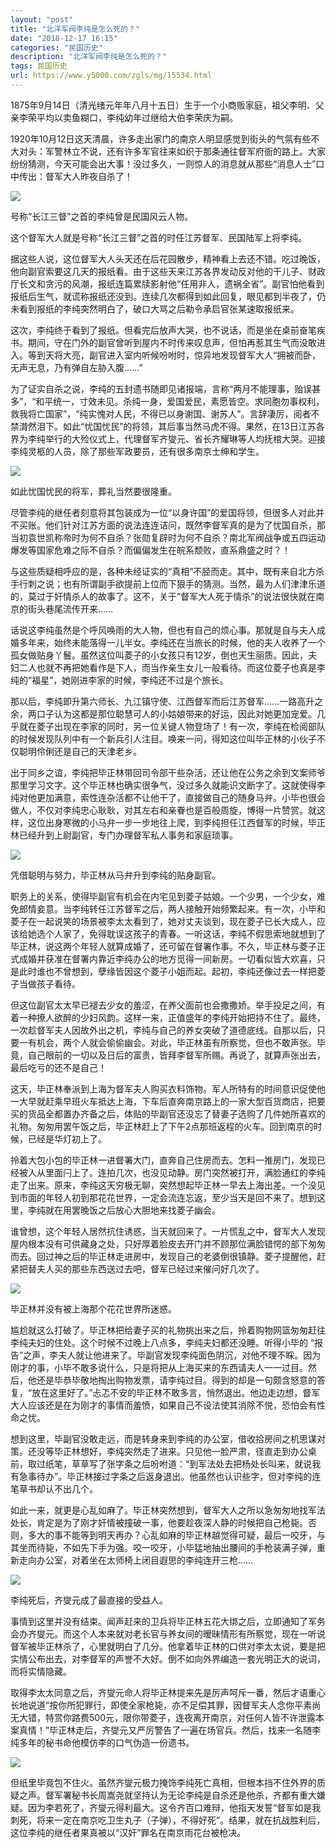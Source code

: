 ```yaml
---
layout: "post"
title: "北洋军阀李纯是怎么死的？"
date: "2018-12-17 16:15"
categories: "民国历史"
description: "北洋军阀李纯是怎么死的？"
tags: 民国历史
url: https://www.y5000.com/zgls/mg/15534.html
---
```






1875年9月14日（清光绪元年年八月十五日）生于一个小商贩家庭，祖父李明、父亲李荣平均以卖鱼糊口，李纯幼年过继给大伯李荣庆为嗣。

1920年10月12日这天清晨，许多走出家门的南京人明显感觉到街头的气氛有些不大对头：军警林立不说，还有许多军官往来如织于那条通往督军府衙的路上。大家纷纷猜测，今天可能会出大事！没过多久，一则惊人的消息就从那些“消息人士”口中传出：督军大人昨夜自杀了！

![](https://img.y5000.com/uploads/allimg/170301/135052H43-0.jpg)

号称“长江三督”之首的李纯曾是民国风云人物。

这个督军大人就是号称“长江三督”之首的时任江苏督军、民国陆军上将李纯。

据这些人说，这位督军大人头天还在后花园散步，精神看上去还不错。吃过晚饭，他向副官索要这几天的报纸看。由于这些天来江苏各界发动反对他的干儿子、财政厅长文和贪污的风潮，报纸连篇累牍影射他“任用非人，遗祸全省”。副官怕他看到报纸后生气，就谎称报纸还没到。连续几次都得到如此回复，眼见都到半夜了，仍未看到报纸的李纯突然明白了，破口大骂之后勒令承启官张某速取报纸来。

这次，李纯终于看到了报纸。但看完后放声大哭，也不说话，而是坐在桌前奋笔疾书。期间，守在门外的副官曾听到屋内不时传来叹息声，但怕再惹其生气而没敢进入。等到天将大亮，副官进入室内听候吩咐时，惊异地发现督军大人“拥被而卧，无声无息，乃有弹自左胁入腹……”

为了证实自杀之说，李纯的五封遗书随即见诸报端，言称“两月不能理事，贻误甚多”，“和平统一，寸效未见。杀纯一身，爱国爱民，素愿皆空。求同胞勿事权利，救我将亡国家”，“纯实愧对人民，不得已以身谢国、谢苏人”。言辞凄厉，阅者不禁潸然泪下。如此“忧国忧民”的将领，其后事当然马虎不得。果然，在13日江苏各界为李纯举行的大殓仪式上，代理督军齐燮元、省长齐耀琳等人均抚棺大哭。迎接李纯灵柩的人员，除了那些军政要员，还有很多南京士绅和学生。

![](https://img.y5000.com/uploads/allimg/170301/8-1F301134K5145.jpg)

如此忧国忧民的将军，葬礼当然要很隆重。

尽管李纯的继任者刻意将其包装成为一位“以身许国”的爱国将领，但很多人对此并不买账。他们针对江苏方面的说法连连诘问，既然李督军真的是为了忧国自杀，那当初袁世凯称帝时为何不自杀？张勋复辟时为何不自杀？南北军阀战争或五四运动爆发等国家危难之际不自杀？而偏偏发生在皖系颓败，直系鼎盛之时？！

与这些质疑相呼应的是，各种未经证实的“真相”不胫而走。其中，既有来自北方杀手行刺之说；也有所谓副手欲提前上位而下狠手的猜测。当然，最为人们津津乐道的，莫过于奸情杀人的故事了。这不，关于“督军大人死于情杀”的说法很快就在南京的街头巷尾流传开来……

话说这李纯虽然是个呼风唤雨的大人物，但也有自己的烦心事。那就是自与夫人成婚多年来，始终未能落得一儿半女。李纯还在当旅长的时候，他的夫人收养了一个孤女做贴身丫鬟。虽然这位叫菱子的小女孩只有12岁，倒也天生丽质。因此，夫妇二人也就不再把她看作是下人，而当作亲生女儿一般看待。而这位菱子也真是李纯的“福星”，她刚进李家的时候，李纯还不过是个旅长。

那以后，李纯即升第六师长、九江镇守使、江西督军而后江苏督军……一路高升之余，两口子认为这都是那位聪慧可人的小姑娘带来的好运，因此对她更加宠爱。几乎就在菱子出现在李家的同时，另一位关键人物登场了！有一次，李纯在检阅部队的时候发现队列中有一个新兵引人注目。唤来一问，得知这位叫毕正林的小伙子不仅聪明伶俐还是自己的天津老乡。

出于同乡之谊，李纯把毕正林带回司令部干些杂活，还让他在公务之余到文案师爷那里学习文字。这个毕正林也确实很争气，没过多久就能识文断字了。这就使得李纯对他更加满意，索性连杂活都不让他干了，直接做自己的随身马弁。小毕也很会做人，不仅对李纯忠心耿耿，对其左右和亲眷也是百般周旋，博得一片赞赏。就这样，这位出身寒微的小马弁一步一步地往上爬，到李纯担任江西督军的时候，毕正林已经升到上尉副官，专门办理督军私人事务和家庭琐事。

![](https://img.y5000.com/uploads/allimg/170301/8-1F301134J6356.jpg)

凭借聪明与努力，毕正林从马弁升到李纯的贴身副官。

职务上的关系，使得毕副官有机会在内宅见到菱子姑娘。一个少男，一个少女，难免郎情妾意。当李纯转任江苏督军之后，两人接触开始频繁起来。有一次，小毕和菱子在一起说笑的场景被李太太看到了，她对丈夫谈到，现在菱子已长大成人，应该给她选个人家了，免得耽误这孩子的青春。一听这话，李纯不假思索地就想到了毕正林，说这两个年轻人就算成婚了，还可留在督署作事。不久，毕正林与菱子正式成婚并获准在督署内靠近李纯办公的地方觅得一间新房。一切看似皆大欢喜，只是此时谁也不曾想到，孽缘皆因这个菱子小姐而起。起初，李纯还像过去一样把菱子当做孩子看待。

但这位副官太太早已褪去少女的羞涩，在养父面前也会撒撒娇。举手投足之间，有着一种撩人欲醉的少妇风韵。这样一来，正值盛年的李纯开始把持不住了。最终，一次趁督军夫人因故外出之机，李纯与自己的养女突破了道德底线。自那以后，只要一有机会，两个人就会偷偷幽会。对此，毕正林虽有所察觉，但也不敢声张。毕竟，自己眼前的一切以及日后的富贵，皆拜李督军所赐。再说了，就算声张出去，最后吃亏的还不是自己！

这天，毕正林奉派到上海为督军夫人购买衣料饰物。军人所特有的时间意识促使他一大早就赶乘早班火车抵达上海，下车后直奔南京路上的一家大型百货商店，把要买的货品全都置办齐备之后，体贴的毕副官还没忘了替妻子选购了几件她所喜欢的礼物。匆匆用罢午饭之后，毕正林赶上了下午2点那班返程的火车。回到南京的时候，已经是华灯初上了。

拎着大包小包的毕正林一进督署大门，直奔自己住房而去。怎料一推房门，发现已经被人从里面闩上了。连拍几次，也没见动静。房门突然被打开，满脸通红的李纯走了出来。原来，李纯这天穷极无聊，突然想起毕正林一早去上海出差。一个没见到市面的年轻人初到那花花世界，一定会流连忘返，至少当天是回不来了。想到这里，李纯就在用罢晚饭之后放心大胆地来找菱子幽会。

谁曾想，这个年轻人居然抗住诱惑，当天就回来了。一片慌乱之中，督军大人发现屋内根本没有可供藏身之处，只好厚着脸皮去开门并不顾那位满脸错愕的部下匆匆而去。回过神之后的毕正林走进房中，发现自己的老婆倒很镇静。菱子提醒他，赶紧把替夫人买的那些东西送过去吧，督军已经过来催问好几次了。

![](https://img.y5000.com/uploads/allimg/170301/8-1F301134HJB.jpg)

毕正林并没有被上海那个花花世界所迷惑。

尴尬就这么打破了。毕正林把给妻子买的礼物挑出来之后，拎着购物网篮匆匆赶往李纯夫妇的住处。这个时候不过晚上八点多，李纯夫妇都还没睡。听得小毕的
“报告”之声，李夫人就让他进来了。毕副官发现李纯面色阴沉，对他不理不睬。因为刚才的事，小毕不敢多说什么，只是将把从上海买来的东西请夫人一一过目。然后，他还是毕恭毕敬地掏出购物发票，请李纯过目。得到的却是一句颇含怒意的答复，“放在这里好了。”忐忑不安的毕正林不敢多言，悄然退出。他边走边想，督军大人应该还是在为刚才的事情而羞愤，如果自己不设法使其消除不悦，恐怕会有性命之忧。

想到这里，毕副官没敢走远，而是转身来到李纯的办公室，借收拾房间之机思谋对策。还没等毕正林想好，李纯突然走了进来。只见他一脸严肃，径直走到办公桌前，取过纸笔，草草写了张字条之后吩咐道：“到军法处去把杨处长叫来，就说我有急事待办”。毕正林接过字条之后返身退出。他虽然也认识些字，但对李纯的连笔草书却认不出几个。

如此一来，就更是心乱如麻了。毕正林突然想到，督军大人之所以急匆匆地找军法处长，肯定是为了刚才奸情被撞破一事，他要趁夜深人静的时候把自己枪毙。否则，多大的事不能等到明天再办？心乱如麻的毕正林越觉得可疑，最后一咬牙，与其坐而待毙，不如先下手为强。咬一咬牙，小毕猛地抽出腰间的手枪装满子弹，重新走向办公室，对着坐在太师椅上闭目遐思的李纯连开三枪……

![](https://img.y5000.com/uploads/allimg/170301/1350525061-1.jpg)

李纯死后，齐燮元成了最直接的受益人。

事情到这里并没有结束。闻声赶来的卫兵将毕正林五花大绑之后，立即通知了军务会办齐燮元。而这个人本来就对老长官与养女间的暧昧情形有所察觉，现在一听说督军被毕正林杀了，心里就明白了几分。他拿着毕正林的口供对李太太说，要是把实情公布出去，对李督军的声誉不大好。倒不如向外界编造一套光明正大的说词，而将实情隐藏。

取得李太太同意之后，齐燮元命人将毕正林提来先是厉声呵斥一番，然后才语重心长地说道“按你所犯罪行，即使全家枪毙，亦不足偿其罪，因督军夫人念你平素尚无大错，特赏你路费500元，限你带菱子，连夜离开南京，对任何人皆不许泄露本案真情！”毕正林走后，齐燮元又严厉警告了一遍在场官兵。然后，找来一名随李纯多年的秘书命他模仿李的口气伪造一份遗书。

![](https://img.y5000.com/uploads/allimg/170301/8-1F301134FA03.jpg)

但纸里毕竟包不住火。虽然齐燮元极力掩饰李纯死亡真相，但根本挡不住外界的质疑之声。督军署秘书长周嵩尧就坚持认为无论李纯是自杀还是他杀，齐都有重大嫌疑。因为李若死了，齐燮元得利最大。这令齐百口难辩，他指天发誓“督军如是我刺死，将来一定在南京吃卫生丸子（子弹），不得好死”。结果，就在抗战胜利后，这位李纯的继任者果真被以“汉奸”罪名在南京雨花台被枪决。
